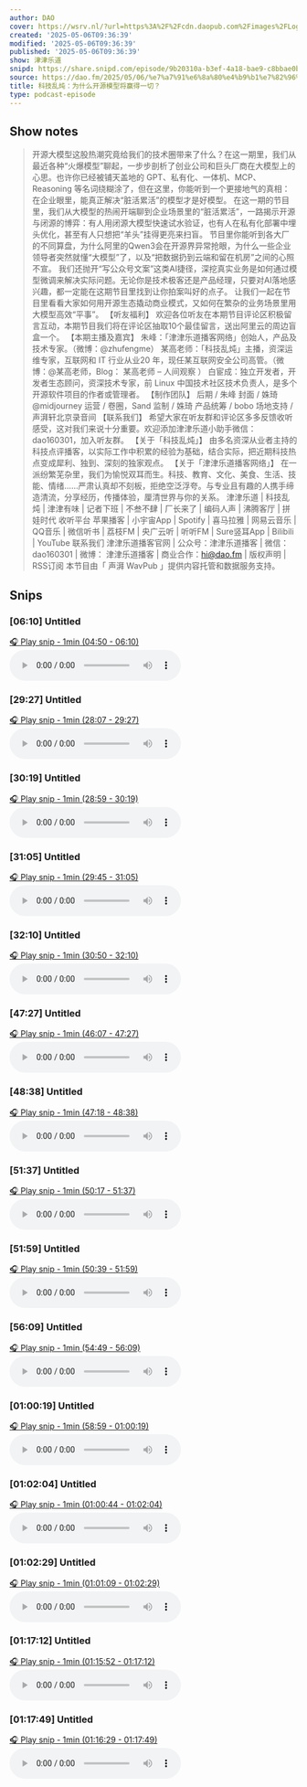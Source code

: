 ```yaml
---
author: DAO
cover: https://wsrv.nl/?url=https%3A%2F%2Fcdn.daopub.com%2Fimages%2FLogo_DAO.png&w=200&h=200
created: '2025-05-06T09:36:39'
modified: '2025-05-06T09:36:39'
published: '2025-05-06T09:36:39'
show: 津津乐道
snipd: https://share.snipd.com/episode/9b20310a-b3ef-4a18-bae9-c8bbae0b5c7b
source: https://dao.fm/2025/05/06/%e7%a7%91%e6%8a%80%e4%b9%b1%e7%82%96%ef%bc%9a%e4%b8%ba%e4%bb%80%e4%b9%88%e5%bc%80%e6%ba%90%e6%a8%a1%e5%9e%8b%e5%b0%86%e8%b5%a2%e5%be%97%e4%b8%80%e5%88%87%ef%bc%9f/?utm_source=rss&utm_medium=rss&utm_campaign=%25e7%25a7%2591%25e6%258a%2580%25e4%25b9%25b1%25e7%2582%2596%25ef%25bc%259a%25e4%25b8%25ba%25e4%25bb%2580%25e4%25b9%2588%25e5%25bc%2580%25e6%25ba%2590%25e6%25a8%25a1%25e5%259e%258b%25e5%25b0%2586%25e8%25b5%25a2%25e5%25be%2597%25e4%25b8%2580%25e5%2588%2587%25ef%25bc%259f
title: 科技乱炖：为什么开源模型将赢得一切？
type: podcast-episode
---
```



## Show notes
> 开源大模型这股热潮究竟给我们的技术圈带来了什么？在这一期里，我们从最近各种“火爆模型”聊起，一步步剖析了创业公司和巨头厂商在大模型上的心思。也许你已经被铺天盖地的 GPT、私有化、一体机、MCP、Reasoning 等名词绕糊涂了，但在这里，你能听到一个更接地气的真相：在企业眼里，能真正解决“脏活累活”的模型才是好模型。
> 在这一期的节目里，我们从大模型的热闹开端聊到企业场景里的“脏活累活”，一路揭示开源与闭源的博弈：有人用闭源大模型快速试水验证，也有人在私有化部署中埋头优化，甚至有人只想把“羊头”挂得更亮来扫盲。
> 节目里你能听到各大厂的不同算盘，为什么阿里的Qwen3会在开源界异常抢眼，为什么一些企业领导者突然就懂“大模型”了，以及“把数据扔到云端和留在机房”之间的心照不宣。
> 我们还抛开“写公众号文案”这类AI捷径，深挖真实业务是如何通过模型微调来解决实际问题。无论你是技术极客还是产品经理，只要对AI落地感兴趣，都一定能在这期节目里找到让你拍案叫好的点子。
> 让我们一起在节目里看看大家如何用开源生态撬动商业模式，又如何在繁杂的业务场景里用大模型高效“平事”。
> 【听友福利】  欢迎各位听友在本期节目评论区积极留言互动，本期节目我们将在评论区抽取10个最佳留言，送出阿里云的周边盲盒一个。
> 【本期主播及嘉宾】   朱峰：「津津乐道播客网络」创始人，产品及技术专家。（微博：@zhufengme）  某高老师：「科技乱炖」主播，资深运维专家，互联网和 IT 行业从业20 年，现任某互联网安全公司高管。（微博：@某高老师，Blog： 某高老师 – 人间观察 ）  白宦成：独立开发者，开发者生态顾问，资深技术专家，前 Linux 中国技术社区技术负责人，是多个开源软件项目的作者或管理者。   【制作团队】  后期 / 朱峰 封面 / 姝琦@midjourney 运营 / 卷圈，Sand 监制 / 姝琦 产品统筹 / bobo 场地支持 / 声湃轩北京录音间
> 【联系我们】  希望大家在听友群和评论区多多反馈收听感受，这对我们来说十分重要。欢迎添加津津乐道小助手微信：dao160301，加入听友群。
> 【关于「科技乱炖」】  由多名资深从业者主持的科技点评播客，以实际工作中积累的经验为基础，结合实际，把近期科技热点变成犀利、独到、深刻的独家观点。
> 【关于「津津乐道播客网络」】  在一派纷繁芜杂里，我们为愉悦双耳而生。科技、教育、文化、美食、生活、技能、情绪……严肃认真却不刻板，拒绝空泛浮夸。与专业且有趣的人携手缔造清流，分享经历，传播体验，厘清世界与你的关系。
> 津津乐道  |  科技乱炖  |  津津有味  |  记者下班  |  不叁不肆  |  厂长来了  |  编码人声  |  沸腾客厅  |  拼娃时代 
> 收听平台 
> 苹果播客 | 小宇宙App | Spotify | 喜马拉雅 | 网易云音乐 | QQ音乐 | 微信听书 | 荔枝FM | 央广云听 | 听听FM | Sure竖耳App | Bilibili | YouTube
> 联系我们 
> 津津乐道播客官网  | 公众号：津津乐道播客 | 微信：dao160301 | 微博： 津津乐道播客  | 商业合作：hi@dao.fm |  版权声明  |  RSS订阅 
> 本节目由「 声湃 WavPub 」提供内容托管和数据服务支持。

## Snips
### [06:10] Untitled
[🎧 Play snip - 1min️ (04:50 - 06:10)](https://share.snipd.com/snip/fff53466-1ef5-4fc3-9780-319a1d03c972)
<audio controls> <source src="https://tk.wavpub.com/WPDL_dgVZuCwRZRyWnHAyUmpTtvdFQutJHqjEbeCKTWEmrfRVAGVeUjDsXTuZfU-d8.mp3#t=04:50,06:10"> </audio>
### [29:27] Untitled
[🎧 Play snip - 1min️ (28:07 - 29:27)](https://share.snipd.com/snip/bc5d3e95-c743-44a1-b86d-6b479badbd79)
<audio controls> <source src="https://tk.wavpub.com/WPDL_dgVZuCwRZRyWnHAyUmpTtvdFQutJHqjEbeCKTWEmrfRVAGVeUjDsXTuZfU-d8.mp3#t=28:07,29:27"> </audio>
### [30:19] Untitled
[🎧 Play snip - 1min️ (28:59 - 30:19)](https://share.snipd.com/snip/7e105079-24ff-4ef5-89e0-a5ffd601f534)
<audio controls> <source src="https://tk.wavpub.com/WPDL_dgVZuCwRZRyWnHAyUmpTtvdFQutJHqjEbeCKTWEmrfRVAGVeUjDsXTuZfU-d8.mp3#t=28:59,30:19"> </audio>
### [31:05] Untitled
[🎧 Play snip - 1min️ (29:45 - 31:05)](https://share.snipd.com/snip/f37826b1-b3d4-42aa-b85c-5303e1c78172)
<audio controls> <source src="https://tk.wavpub.com/WPDL_dgVZuCwRZRyWnHAyUmpTtvdFQutJHqjEbeCKTWEmrfRVAGVeUjDsXTuZfU-d8.mp3#t=29:45,31:05"> </audio>
### [32:10] Untitled
[🎧 Play snip - 1min️ (30:50 - 32:10)](https://share.snipd.com/snip/a4e309eb-6df2-401d-a7b7-1f8cc9bce6e5)
<audio controls> <source src="https://tk.wavpub.com/WPDL_dgVZuCwRZRyWnHAyUmpTtvdFQutJHqjEbeCKTWEmrfRVAGVeUjDsXTuZfU-d8.mp3#t=30:50,32:10"> </audio>
### [47:27] Untitled
[🎧 Play snip - 1min️ (46:07 - 47:27)](https://share.snipd.com/snip/61c8cf0b-3d97-4b88-b2fd-0cea81dc8a28)
<audio controls> <source src="https://tk.wavpub.com/WPDL_dgVZuCwRZRyWnHAyUmpTtvdFQutJHqjEbeCKTWEmrfRVAGVeUjDsXTuZfU-d8.mp3#t=46:07,47:27"> </audio>
### [48:38] Untitled
[🎧 Play snip - 1min️ (47:18 - 48:38)](https://share.snipd.com/snip/d0cc5e21-5ccd-471a-9e31-98cebd74a733)
<audio controls> <source src="https://tk.wavpub.com/WPDL_dgVZuCwRZRyWnHAyUmpTtvdFQutJHqjEbeCKTWEmrfRVAGVeUjDsXTuZfU-d8.mp3#t=47:18,48:38"> </audio>
### [51:37] Untitled
[🎧 Play snip - 1min️ (50:17 - 51:37)](https://share.snipd.com/snip/521a9f75-8996-43e8-9c22-20eed602d1da)
<audio controls> <source src="https://tk.wavpub.com/WPDL_dgVZuCwRZRyWnHAyUmpTtvdFQutJHqjEbeCKTWEmrfRVAGVeUjDsXTuZfU-d8.mp3#t=50:17,51:37"> </audio>
### [51:59] Untitled
[🎧 Play snip - 1min️ (50:39 - 51:59)](https://share.snipd.com/snip/7345d56e-566c-428c-9e7a-5d70d80c4dfc)
<audio controls> <source src="https://tk.wavpub.com/WPDL_dgVZuCwRZRyWnHAyUmpTtvdFQutJHqjEbeCKTWEmrfRVAGVeUjDsXTuZfU-d8.mp3#t=50:39,51:59"> </audio>
### [56:09] Untitled
[🎧 Play snip - 1min️ (54:49 - 56:09)](https://share.snipd.com/snip/0bdf4547-39b0-475c-abd8-e0e4d91a6470)
<audio controls> <source src="https://tk.wavpub.com/WPDL_dgVZuCwRZRyWnHAyUmpTtvdFQutJHqjEbeCKTWEmrfRVAGVeUjDsXTuZfU-d8.mp3#t=54:49,56:09"> </audio>
### [01:00:19] Untitled
[🎧 Play snip - 1min️ (58:59 - 01:00:19)](https://share.snipd.com/snip/d2fecb87-955f-44f8-9bc6-482a0b4a3198)
<audio controls> <source src="https://tk.wavpub.com/WPDL_dgVZuCwRZRyWnHAyUmpTtvdFQutJHqjEbeCKTWEmrfRVAGVeUjDsXTuZfU-d8.mp3#t=58:59,01:00:19"> </audio>
### [01:02:04] Untitled
[🎧 Play snip - 1min️ (01:00:44 - 01:02:04)](https://share.snipd.com/snip/119d223c-26b0-4d05-83d9-eaebbb72a366)
<audio controls> <source src="https://tk.wavpub.com/WPDL_dgVZuCwRZRyWnHAyUmpTtvdFQutJHqjEbeCKTWEmrfRVAGVeUjDsXTuZfU-d8.mp3#t=01:00:44,01:02:04"> </audio>
### [01:02:29] Untitled
[🎧 Play snip - 1min️ (01:01:09 - 01:02:29)](https://share.snipd.com/snip/42d32f5b-b4cf-4d1e-be29-5719e027f6e1)
<audio controls> <source src="https://tk.wavpub.com/WPDL_dgVZuCwRZRyWnHAyUmpTtvdFQutJHqjEbeCKTWEmrfRVAGVeUjDsXTuZfU-d8.mp3#t=01:01:09,01:02:29"> </audio>
### [01:17:12] Untitled
[🎧 Play snip - 1min️ (01:15:52 - 01:17:12)](https://share.snipd.com/snip/50191ca5-b429-4107-bf5b-d19bf2c49bfa)
<audio controls> <source src="https://tk.wavpub.com/WPDL_dgVZuCwRZRyWnHAyUmpTtvdFQutJHqjEbeCKTWEmrfRVAGVeUjDsXTuZfU-d8.mp3#t=01:15:52,01:17:12"> </audio>
### [01:17:49] Untitled
[🎧 Play snip - 1min️ (01:16:29 - 01:17:49)](https://share.snipd.com/snip/6d2e3cf3-410a-4b52-864b-c17f09924877)
<audio controls> <source src="https://tk.wavpub.com/WPDL_dgVZuCwRZRyWnHAyUmpTtvdFQutJHqjEbeCKTWEmrfRVAGVeUjDsXTuZfU-d8.mp3#t=01:16:29,01:17:49"> </audio>
